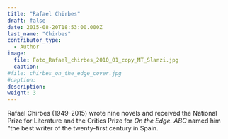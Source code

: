 ```yaml
---
title: "Rafael Chirbes"
draft: false
date: 2015-08-20T18:53:00.000Z
last_name: "Chirbes"
contributor_type:
  - Author
image:
  file: Foto_Rafael_chirbes_2010_01_copy_MT_Slanzi.jpg
  caption:
#file: chirbes_on_the_edge_cover.jpg
#caption:
description:
weight: 3
---
```


Rafael Chirbes (1949-2015) wrote nine novels and received the National Prize for Literature and the Critics Prize for _On the Edge. ABC_ named him "the best writer of the twenty-first century in Spain.
